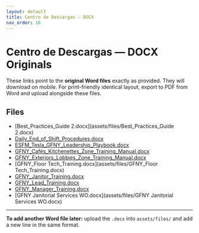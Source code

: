 ```yaml
---
layout: default
title: Centro de Descargas — DOCX
nav_order: 16
---
```



# Centro de Descargas — DOCX Originals

These links point to the **original Word files** exactly as provided. They will download on mobile.
For print-friendly identical layout, export to PDF from Word and upload alongside these files.

## Files
- [Best_Practices_Guide 2.docx](assets/files/Best_Practices_Guide 2.docx)
- [Daily_End_of_Shift_Procedures.docx](assets/files/Daily_End_of_Shift_Procedures.docx)
- [ESFM_Tesla_GFNY_Leadership_Playbook.docx](assets/files/ESFM_Tesla_GFNY_Leadership_Playbook.docx)
- [GFNY_Cafés_Kitchenettes_Zone_Training_Manual.docx](assets/files/GFNY_Cafés_Kitchenettes_Zone_Training_Manual.docx)
- [GFNY_Exteriors_Lobbies_Zone_Training_Manual.docx](assets/files/GFNY_Exteriors_Lobbies_Zone_Training_Manual.docx)
- [GFNY_Floor Tech_Training.docx](assets/files/GFNY_Floor Tech_Training.docx)
- [GFNY_Janitor_Training.docx](assets/files/GFNY_Janitor_Training.docx)
- [GFNY_Lead_Training.docx](assets/files/GFNY_Lead_Training.docx)
- [GFNY_Manager_Training.docx](assets/files/GFNY_Manager_Training.docx)
- [GFNY Janitorial Services WO.docx](assets/files/GFNY Janitorial Services WO.docx)

---
**To add another Word file later:** upload the `.docx` into `assets/files/` and add a new line in the same format.
